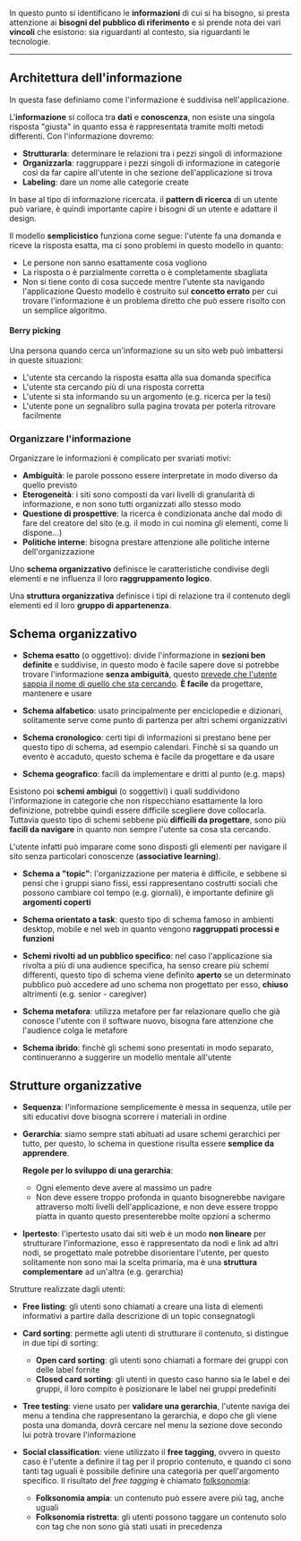 In questo punto si identificano le **informazioni** di cui si ha bisogno, si presta attenzione ai **bisogni del pubblico di riferimento** e si prende nota dei vari **vincoli** che esistono: sia riguardanti al contesto, sia riguardanti le tecnologie.

---
## Architettura dell'informazione
In questa fase definiamo come l'informazione è suddivisa nell'applicazione.

L'**informazione** si colloca tra **dati** e **conoscenza**, non esiste una singola risposta "giusta" in quanto essa è rappresentata tramite molti metodi differenti.
Con l'informazione dovremo:
- **Strutturarla**: determinare le relazioni tra i pezzi singoli di informazione
- **Organizzarla**: raggruppare i pezzi singoli di informazione in categorie così da far capire all'utente in che sezione dell'applicazione si trova
- **Labeling**: dare un nome alle categorie create

In base al tipo di informazione ricercata. il **pattern di ricerca** di un utente può variare, è quindi importante capire i bisogni di un utente e adattare il design.

Il modello **semplicistico** funziona come segue: l'utente fa una domanda e riceve la risposta esatta, ma ci sono problemi in questo modello in quanto:
- Le persone non sanno esattamente cosa vogliono
- La risposta o è parzialmente corretta o è completamente sbagliata
- Non si tiene conto di cosa succede mentre l'utente sta navigando l'applicazione
Questo modello è costruito sul **concetto errato** per cui trovare l'informazione è un problema diretto che può essere risolto con un semplice algoritmo.

#### Berry picking
Una persona quando cerca un'informazione su un sito web può imbattersi in queste situazioni:
- L'utente sta cercando la risposta esatta alla sua domanda specifica
- L'utente sta cercando più di una risposta corretta
- L'utente si sta informando su un argomento (e.g. ricerca per la tesi)
- L'utente pone un segnalibro sulla pagina trovata per poterla ritrovare facilmente

### Organizzare l'informazione
Organizzare le informazioni è complicato per svariati motivi:
- **Ambiguità**: le parole possono essere interpretate in modo diverso da quello previsto
- **Eterogeneità**: i siti sono composti da vari livelli di granularità di informazione, e non sono tutti organizzati allo stesso modo
- **Questione di prospettive**: la ricerca è condizionata anche dal modo di fare del creatore del sito (e.g. il modo in cui nomina gli elementi, come li dispone...)
- **Politiche interne**: bisogna prestare attenzione alle politiche interne dell'organizzazione

Uno **schema organizzativo** definisce le caratteristiche condivise degli elementi e ne influenza il loro **raggruppamento logico**.

Una **struttura organizzativa** definisce i tipi di relazione tra il contenuto degli elementi ed il loro **gruppo di appartenenza**.

## Schema organizzativo
- **Schema esatto** (o oggettivo):
	divide l'informazione in **sezioni ben definite** e suddivise, in questo modo è facile sapere dove si potrebbe trovare l'informazione **senza ambiguità**, questo <u>prevede che l'utente sappia il nome di quello che sta cercando</u>.
	**È facile** da progettare, mantenere e usare

- **Schema alfabetico**:
	usato principalmente per enciclopedie e dizionari, solitamente serve come punto di partenza per altri schemi organizzativi

- **Schema cronologico**:
	certi tipi di informazioni si prestano bene per questo tipo di schema, ad esempio calendari.
	Finchè si sa quando un evento è accaduto, questo schema è facile da progettare e da usare

- **Schema geografico**:
	facili da implementare e dritti al punto (e.g. maps)

Esistono poi **schemi ambigui** (o soggettivi) i quali suddividono l'informazione in categorie che non rispecchiano esattamente la loro definizione, potrebbe quindi essere difficile scegliere dove collocarla.
Tuttavia questo tipo di schemi sebbene più **difficili da progettare**, sono più **facili da navigare** in quanto non sempre l'utente sa cosa sta cercando.

L'utente infatti può imparare come sono disposti gli elementi per navigare il sito senza particolari conoscenze (**associative learning**).

- **Schema a "topic"**:
	l'organizzazione per materia è difficile, e sebbene si pensi che i gruppi siano fissi, essi rappresentano costrutti sociali che possono cambiare col tempo (e.g. giornali), è importante definire gli **argomenti coperti**

- **Schema orientato a task**:
	questo tipo di schema famoso in ambienti desktop, mobile e nel web in quanto vengono **raggruppati processi e funzioni**

- **Schemi rivolti ad un pubblico specifico**:
	nel caso l'applicazione sia rivolta a più di una audience specifica, ha senso creare più schemi differenti, questo tipo di schema viene definito **aperto** se un determinato pubblico può accedere ad uno schema non progettato per esso, **chiuso** altrimenti (e.g. senior - caregiver)

- **Schema metafora**:
	utilizza metafore per far relazionare quello che già conosce l'utente con il software nuovo, bisogna fare attenzione che l'audience colga le metafore

- **Schema ibrido**:
	finchè gli schemi sono presentati in modo separato, continueranno a suggerire un modello mentale all'utente

## Strutture organizzative
- **Sequenza**:
	l'informazione semplicemente è messa in sequenza, utile per siti educativi dove bisogna scorrere i materiali in ordine

- **Gerarchia**:
	siamo sempre stati abituati ad usare schemi gerarchici per tutto, per questo, lo schema in questione risulta essere **semplice da apprendere**.
	
	**Regole per lo sviluppo di una gerarchia**:
	- Ogni elemento deve avere al massimo un padre
	- Non deve essere troppo profonda in quanto bisognerebbe navigare attraverso molti livelli dell'applicazione, e non deve essere troppo piatta in quanto questo presenterebbe molte opzioni a schermo

- **Ipertesto**:
	l'ipertesto usato dai siti web è un modo **non lineare** per strutturare l'informazione, esso è rappresentato da nodi e link ad altri nodi, se progettato male potrebbe disorientare l'utente, per questo solitamente non sono mai la scelta primaria, ma è una **struttura complementare** ad un'altra (e.g. gerarchia)

Strutture realizzate dagli utenti:
- **Free listing**:
	gli utenti sono chiamati a creare una lista di elementi informativi a partire dalla descrizione di un topic consegnatogli

- **Card sorting**:
	permette agli utenti di strutturare il contenuto, si distingue in due tipi di sorting:
	- **Open card sorting**: gli utenti sono chiamati a formare dei gruppi con delle label fornite
	- **Closed card sorting**: gli utenti in questo caso hanno sia le label e dei gruppi, il loro compito è posizionare le label nei gruppi predefiniti

- **Tree testing**:
	viene usato per **validare una gerarchia**, l'utente naviga dei menu a tendina che rappresentano la gerarchia, e dopo che gli viene posta una domanda, dovrà cercare nel menu la sezione dove secondo lui potrà trovare l'informazione

- **Social classification**:
	viene utilizzato il **free tagging**, ovvero in questo caso è l'utente a definire il tag per il proprio contenuto, e quando ci sono tanti tag uguali è possibile definire una categoria per quell'argomento specifico.
	Il risultato del _free tagging_ è chiamato [folksonomia](https://it.wikipedia.org/wiki/Folksonomia):
	- **Folksonomia ampia**: un contenuto può essere avere più tag, anche uguali
	- **Folksonomia ristretta**: gli utenti possono taggare un contenuto solo con tag che non sono già stati usati in precedenza


